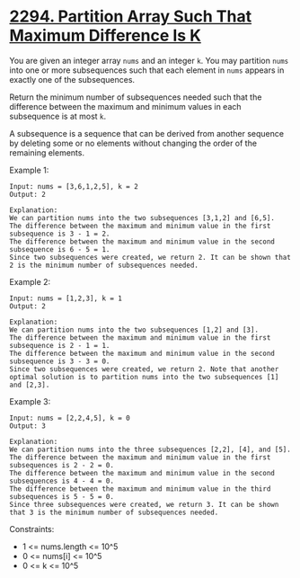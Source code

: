 # [2294. Partition Array Such That Maximum Difference Is K](https://leetcode.com/problems/partition-array-such-that-maximum-difference-is-k/description/)

You are given an integer array `nums` and an integer `k`. You may partition `nums` into one or more subsequences such that each element in `nums` appears in exactly one of the subsequences.

Return the minimum number of subsequences needed such that the difference between the maximum and minimum values in each subsequence is at most `k`.

A subsequence is a sequence that can be derived from another sequence by deleting some or no elements without changing the order of the remaining elements.

 

Example 1:

    Input: nums = [3,6,1,2,5], k = 2
    Output: 2

    Explanation:
    We can partition nums into the two subsequences [3,1,2] and [6,5].
    The difference between the maximum and minimum value in the first subsequence is 3 - 1 = 2.
    The difference between the maximum and minimum value in the second subsequence is 6 - 5 = 1.
    Since two subsequences were created, we return 2. It can be shown that 2 is the minimum number of subsequences needed.

Example 2:

    Input: nums = [1,2,3], k = 1
    Output: 2

    Explanation:
    We can partition nums into the two subsequences [1,2] and [3].
    The difference between the maximum and minimum value in the first subsequence is 2 - 1 = 1.
    The difference between the maximum and minimum value in the second subsequence is 3 - 3 = 0.
    Since two subsequences were created, we return 2. Note that another optimal solution is to partition nums into the two subsequences [1] and [2,3].

Example 3:

    Input: nums = [2,2,4,5], k = 0
    Output: 3

    Explanation:
    We can partition nums into the three subsequences [2,2], [4], and [5].
    The difference between the maximum and minimum value in the first subsequences is 2 - 2 = 0.
    The difference between the maximum and minimum value in the second subsequences is 4 - 4 = 0.
    The difference between the maximum and minimum value in the third subsequences is 5 - 5 = 0.
    Since three subsequences were created, we return 3. It can be shown that 3 is the minimum number of subsequences needed.
    

Constraints:

* 1 <= nums.length <= 10^5
* 0 <= nums[i] <= 10^5
* 0 <= k <= 10^5